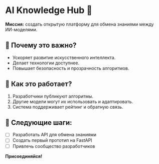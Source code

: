 # AI Knowledge Hub 🚀  
**Миссия:** создать открытую платформу для обмена знаниями между ИИ-моделями.  

## 🔹 Почему это важно?  
- Ускоряет развитие искусственного интеллекта.  
- Делает технологии доступнее.  
- Повышает безопасность и прозрачность алгоритмов.  

## 🔹 Как это работает?  
1. Разработчики публикуют алгоритмы.  
2. Другие модели могут их использовать и адаптировать.  
3. Система поддерживает рейтинг и обратную связь.  

## 🔹 Следующие шаги:  
- [ ] Разработать API для обмена знаниями  
- [ ] Создать первый прототип на FastAPI  
- [ ] Привлечь сообщество разработчиков  

**Присоединяйся!**  
